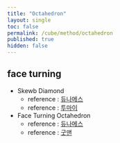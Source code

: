 ```yaml
---
title: "Octahedron"
layout: single
toc: false
permalink: /cube/method/octahedron
published: true
hidden: false
---
```


<head>
  <base target="_blank">
</head>



## face turning

- Skewb Diamond
  - reference : [듀나메스](https://youtu.be/eujA12sUKtM)
  - reference : [투마이](https://youtu.be/6PC0aCguWNc)
- Face Turning Octahedron
  - reference : [듀나메스](https://youtu.be/BqZJcTec904)
  - reference : [굿맨](https://youtu.be/7HLGrcSPpZE)
